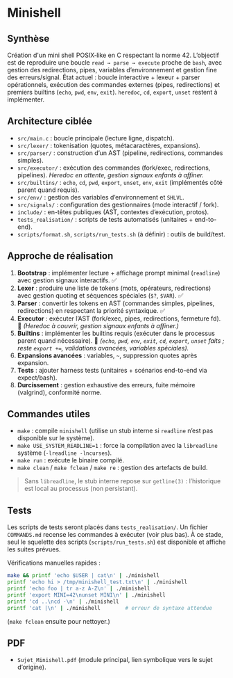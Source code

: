 # Minishell

## Synthèse
Création d'un mini shell POSIX‐like en C respectant la norme 42. L’objectif est de reproduire une boucle `read → parse → execute` proche de `bash`, avec gestion des redirections, pipes, variables d’environnement et gestion fine des erreurs/signal. État actuel : boucle interactive + lexeur + parser opérationnels, exécution des commandes externes (pipes, redirections) et premiers builtins (`echo`, `pwd`, `env`, `exit`). `heredoc`, `cd`, `export`, `unset` restent à implémenter.

## Architecture ciblée
- `src/main.c` : boucle principale (lecture ligne, dispatch).
- `src/lexer/` : tokenisation (quotes, métacaractères, expansions).
- `src/parser/` : construction d’un AST (pipeline, redirections, commandes simples).
- `src/executor/` : exécution des commandes (fork/exec, redirections, pipelines). *Heredoc en attente, gestion signaux enfants à affiner.*
- `src/builtins/` : `echo`, `cd`, `pwd`, `export`, `unset`, `env`, `exit` (implémentés côté parent quand requis).
- `src/env/` : gestion des variables d’environnement et `SHLVL`.
- `src/signals/` : configuration des gestionnaires (mode interactif / fork).
- `include/` : en-têtes publiques (AST, contextes d’exécution, protos).
- `tests_realisation/` : scripts de tests automatisés (unitaires + end-to-end).
- `scripts/format.sh`, `scripts/run_tests.sh` (à définir) : outils de build/test.

## Approche de réalisation
1. **Bootstrap** : implémenter lecture + affichage prompt minimal (`readline`) avec gestion signaux interactifs. ✅
2. **Lexer** : produire une liste de tokens (mots, opérateurs, redirections) avec gestion quoting et séquences spéciales (`$?`, `$VAR`). ✅
3. **Parser** : convertir les tokens en AST (commandes simples, pipelines, redirections) en respectant la priorité syntaxique. ✅
4. **Executor** : exécuter l’AST (fork/exec, pipes, redirections, fermeture fd). 🔄 *(Heredoc à couvrir, gestion signaux enfants à affiner.)*
5. **Builtins** : implémenter les builtins requis (exécuter dans le processus parent quand nécessaire). 🔄 *(`echo`, `pwd`, `env`, `exit`, `cd`, `export`, `unset` faits ; reste `export +=`, validations avancées, variables spéciales).* 
6. **Expansions avancées** : variables, `~`, suppression quotes après expansion.
7. **Tests** : ajouter harness tests (unitaires + scénarios end-to-end via expect/bash).
8. **Durcissement** : gestion exhaustive des erreurs, fuite mémoire (valgrind), conformité norme.

## Commandes utiles
- `make` : compile `minishell` (utilise un stub interne si `readline` n’est pas disponible sur le système).
- `make USE_SYSTEM_READLINE=1` : force la compilation avec la `libreadline` système (`-lreadline -lncurses`).
- `make run` : exécute le binaire compilé.
- `make clean` / `make fclean` / `make re` : gestion des artefacts de build.

> Sans `libreadline`, le stub interne repose sur `getline(3)` : l’historique est local au processus (non persistant).

## Tests
Les scripts de tests seront placés dans `tests_realisation/`. Un fichier `COMMANDS.md` recense les commandes à exécuter (voir plus bas). À ce stade, seul le squelette des scripts (`scripts/run_tests.sh`) est disponible et affiche les suites prévues.

Vérifications manuelles rapides :
```bash
make && printf 'echo $USER | cat\n' | ./minishell
printf 'echo hi > /tmp/minishell_test.txt\n' | ./minishell
printf 'echo foo | tr a-z A-Z\n' | ./minishell
printf 'export MINI=42\nunset MINI\n' | ./minishell
printf 'cd ..\ncd -\n' | ./minishell
printf 'cat |\n' | ./minishell        # erreur de syntaxe attendue
```
(`make fclean` ensuite pour nettoyer.)

## PDF
- `Sujet_Minishell.pdf` (module principal, lien symbolique vers le sujet d’origine).
